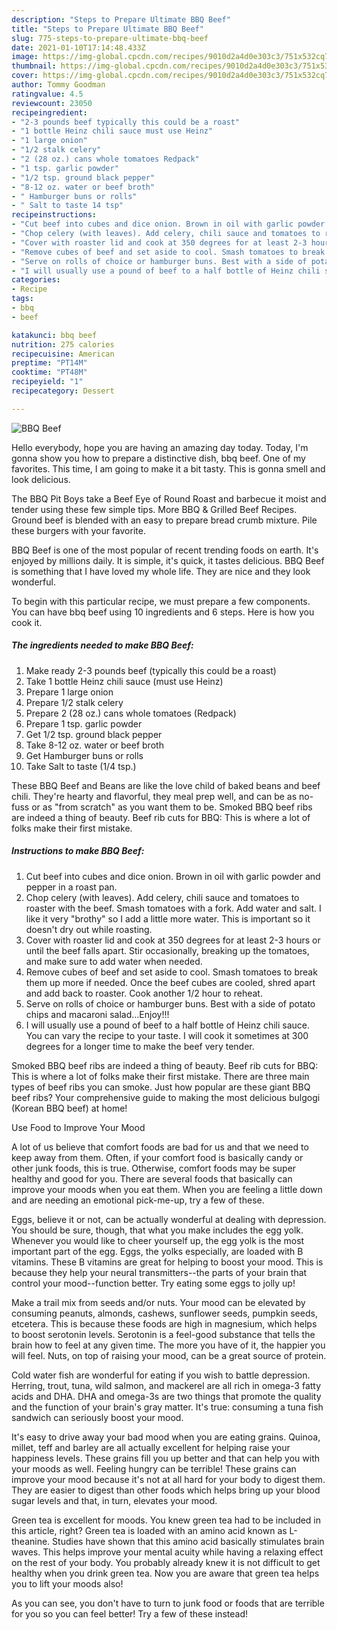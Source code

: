 ```yaml
---
description: "Steps to Prepare Ultimate BBQ Beef"
title: "Steps to Prepare Ultimate BBQ Beef"
slug: 775-steps-to-prepare-ultimate-bbq-beef
date: 2021-01-10T17:14:48.433Z
image: https://img-global.cpcdn.com/recipes/9010d2a4d0e303c3/751x532cq70/bbq-beef-recipe-main-photo.jpg
thumbnail: https://img-global.cpcdn.com/recipes/9010d2a4d0e303c3/751x532cq70/bbq-beef-recipe-main-photo.jpg
cover: https://img-global.cpcdn.com/recipes/9010d2a4d0e303c3/751x532cq70/bbq-beef-recipe-main-photo.jpg
author: Tommy Goodman
ratingvalue: 4.5
reviewcount: 23050
recipeingredient:
- "2-3 pounds beef typically this could be a roast"
- "1 bottle Heinz chili sauce must use Heinz"
- "1 large onion"
- "1/2 stalk celery"
- "2 (28 oz.) cans whole tomatoes Redpack"
- "1 tsp. garlic powder"
- "1/2 tsp. ground black pepper"
- "8-12 oz. water or beef broth"
- " Hamburger buns or rolls"
- " Salt to taste 14 tsp"
recipeinstructions:
- "Cut beef into cubes and dice onion. Brown in oil with garlic powder and pepper in a roast pan."
- "Chop celery (with leaves). Add celery, chili sauce and tomatoes to roaster with the beef. Smash tomatoes with a fork. Add water and salt. I like it very &#34;brothy&#34; so I add a little more water. This is important so it doesn&#39;t dry out while roasting."
- "Cover with roaster lid and cook at 350 degrees for at least 2-3 hours or until the beef falls apart. Stir occasionally, breaking up the tomatoes, and make sure to add water when needed."
- "Remove cubes of beef and set aside to cool. Smash tomatoes to break them up more if needed. Once the beef cubes are cooled, shred apart and add back to roaster. Cook another 1/2 hour to reheat."
- "Serve on rolls of choice or hamburger buns. Best with a side of potato chips and macaroni salad...Enjoy!!!"
- "I will usually use a pound of beef to a half bottle of Heinz chili sauce. You can vary the recipe to your taste. I will cook it sometimes at 300 degrees for a longer time to make the beef very tender."
categories:
- Recipe
tags:
- bbq
- beef

katakunci: bbq beef 
nutrition: 275 calories
recipecuisine: American
preptime: "PT14M"
cooktime: "PT48M"
recipeyield: "1"
recipecategory: Dessert

---
```



![BBQ Beef](https://img-global.cpcdn.com/recipes/9010d2a4d0e303c3/751x532cq70/bbq-beef-recipe-main-photo.jpg)

Hello everybody, hope you are having an amazing day today. Today, I'm gonna show you how to prepare a distinctive dish, bbq beef. One of my favorites. This time, I am going to make it a bit tasty. This is gonna smell and look delicious.

The BBQ Pit Boys take a Beef Eye of Round Roast and barbecue it moist and tender using these few simple tips. More BBQ &amp; Grilled Beef Recipes. Ground beef is blended with an easy to prepare bread crumb mixture. Pile these burgers with your favorite.

BBQ Beef is one of the most popular of recent trending foods on earth. It's enjoyed by millions daily. It is simple, it's quick, it tastes delicious. BBQ Beef is something that I have loved my whole life. They are nice and they look wonderful.


To begin with this particular recipe, we must prepare a few components. You can have bbq beef using 10 ingredients and 6 steps. Here is how you cook it.

<!--inarticleads1-->

##### The ingredients needed to make BBQ Beef:

1. Make ready 2-3 pounds beef (typically this could be a roast)
1. Take 1 bottle Heinz chili sauce (must use Heinz)
1. Prepare 1 large onion
1. Prepare 1/2 stalk celery
1. Prepare 2 (28 oz.) cans whole tomatoes (Redpack)
1. Prepare 1 tsp. garlic powder
1. Get 1/2 tsp. ground black pepper
1. Take 8-12 oz. water or beef broth
1. Get  Hamburger buns or rolls
1. Take  Salt to taste (1/4 tsp.)


These BBQ Beef and Beans are like the love child of baked beans and beef chili. They&#39;re hearty and flavorful, they meal prep well, and can be as no-fuss or as &#34;from scratch&#34; as you want them to be. Smoked BBQ beef ribs are indeed a thing of beauty. Beef rib cuts for BBQ: This is where a lot of folks make their first mistake. 

<!--inarticleads2-->

##### Instructions to make BBQ Beef:

1. Cut beef into cubes and dice onion. Brown in oil with garlic powder and pepper in a roast pan.
1. Chop celery (with leaves). Add celery, chili sauce and tomatoes to roaster with the beef. Smash tomatoes with a fork. Add water and salt. I like it very &#34;brothy&#34; so I add a little more water. This is important so it doesn&#39;t dry out while roasting.
1. Cover with roaster lid and cook at 350 degrees for at least 2-3 hours or until the beef falls apart. Stir occasionally, breaking up the tomatoes, and make sure to add water when needed.
1. Remove cubes of beef and set aside to cool. Smash tomatoes to break them up more if needed. Once the beef cubes are cooled, shred apart and add back to roaster. Cook another 1/2 hour to reheat.
1. Serve on rolls of choice or hamburger buns. Best with a side of potato chips and macaroni salad...Enjoy!!!
1. I will usually use a pound of beef to a half bottle of Heinz chili sauce. You can vary the recipe to your taste. I will cook it sometimes at 300 degrees for a longer time to make the beef very tender.


Smoked BBQ beef ribs are indeed a thing of beauty. Beef rib cuts for BBQ: This is where a lot of folks make their first mistake. There are three main types of beef ribs you can smoke. Just how popular are these giant BBQ beef ribs? Your comprehensive guide to making the most delicious bulgogi (Korean BBQ beef) at home! 

Use Food to Improve Your Mood


A lot of us believe that comfort foods are bad for us and that we need to keep away from them. Often, if your comfort food is basically candy or other junk foods, this is true. Otherwise, comfort foods may be super healthy and good for you. There are several foods that basically can improve your moods when you eat them. When you are feeling a little down and are needing an emotional pick-me-up, try a few of these.

Eggs, believe it or not, can be actually wonderful at dealing with depression. You should be sure, though, that what you make includes the egg yolk. Whenever you would like to cheer yourself up, the egg yolk is the most important part of the egg. Eggs, the yolks especially, are loaded with B vitamins. These B vitamins are great for helping to boost your mood. This is because they help your neural transmitters--the parts of your brain that control your mood--function better. Try eating some eggs to jolly up!

Make a trail mix from seeds and/or nuts. Your mood can be elevated by consuming peanuts, almonds, cashews, sunflower seeds, pumpkin seeds, etcetera. This is because these foods are high in magnesium, which helps to boost serotonin levels. Serotonin is a feel-good substance that tells the brain how to feel at any given time. The more you have of it, the happier you will feel. Nuts, on top of raising your mood, can be a great source of protein.

Cold water fish are wonderful for eating if you wish to battle depression. Herring, trout, tuna, wild salmon, and mackerel are all rich in omega-3 fatty acids and DHA. DHA and omega-3s are two things that promote the quality and the function of your brain's gray matter. It's true: consuming a tuna fish sandwich can seriously boost your mood. 

It's easy to drive away your bad mood when you are eating grains. Quinoa, millet, teff and barley are all actually excellent for helping raise your happiness levels. These grains fill you up better and that can help you with your moods as well. Feeling hungry can be terrible! These grains can improve your mood because it's not at all hard for your body to digest them. They are easier to digest than other foods which helps bring up your blood sugar levels and that, in turn, elevates your mood.

Green tea is excellent for moods. You knew green tea had to be included in this article, right? Green tea is loaded with an amino acid known as L-theanine. Studies have shown that this amino acid basically stimulates brain waves. This helps improve your mental acuity while having a relaxing effect on the rest of your body. You probably already knew it is not difficult to get healthy when you drink green tea. Now you are aware that green tea helps you to lift your moods also!

As you can see, you don't have to turn to junk food or foods that are terrible for you so you can feel better! Try a few of these instead!

